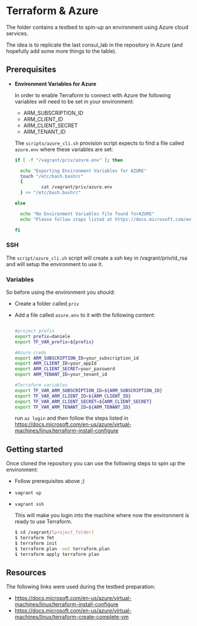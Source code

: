 # Terraform & Azure

The folder contains a testbed to spin-up an environment using Azure cloud services.

The idea is to replicate the last consul_lab in the repository in Azure (and hopefully add some more things to the table).



## Prerequisites

* **Environment Variables for Azure**

  In order to enable Terraform to connect with Azure the following variables will need to be set in your environment:

  - ARM_SUBSCRIPTION_ID
  - ARM_CLIENT_ID
  - ARM_CLIENT_SECRET
  - ARM_TENANT_ID

  The `scripts/azure_cli.sh` provision script expects to find a file called `azure.env` where these variables are set:

  ```bash
  if [ -f "/vagrant/priv/azure.env" ]; then
  
  	echo "Exporting Environment Variables for AZURE"
  	touch "/etc/bash.bashrc"
  	{
  			cat /vagrant/priv/azure.env
  	} >> "/etc/bash.bashrc"
  
  else
  
  	echo "No Environment Variables file found forAZURE"
  	echo "Please follow steps listed at https://docs.microsoft.com/en-us/azure/virtual-machines/linux/terraform-install-configure"
  
  fi
  ```

### SSH

The `script/azure_cli.sh` script will create a ssh key in /vagrant/priv/id_rsa and will setup the environment to use it.

### Variables

  So before using the environment you should:

  * Create a folder called `priv` 

  * Add a file called `azure.env` to it with the following content:

    ```bash
    
    #project prefix
    export prefix=daniele
    export TF_VAR_prefix=${prefix}

    #Azure creds
    export ARM_SUBSCRIPTION_ID=your_subscription_id
    export ARM_CLIENT_ID=your_appId
    export ARM_CLIENT_SECRET=your_password
    export ARM_TENANT_ID=your_tenant_id
    
    #Terraform variables
    export TF_VAR_ARM_SUBSCRIPTION_ID=${ARM_SUBSCRIPTION_ID}
    export TF_VAR_ARM_CLIENT_ID=${ARM_CLIENT_ID}
    export TF_VAR_ARM_CLIENT_SECRET=${ARM_CLIENT_SECRET}
    export TF_VAR_ARM_TENANT_ID=${ARM_TENANT_ID}
    ```

    run `az login` and then follow the steps listed in https://docs.microsoft.com/en-us/azure/virtual-machines/linux/terraform-install-configure

## Getting started

Once cloned the repository you can use the following steps to spin up the environment:

* Follow prerequisites above ;)

* `vagrant up`

* `vagrant ssh`

  This will make you login into the machine where now the environment is ready to use Terraform.

  ```bash
  $ cd /vagrant/[project_folder]
  $ terraform fmt
  $ terraform init
  $ terraform plan -out terraform.plan
  $ terraform apply terraform plan
  ```

   

## Resources

The following links were used during the testbed preparation:

* https://docs.microsoft.com/en-us/azure/virtual-machines/linux/terraform-install-configure
* https://docs.microsoft.com/en-us/azure/virtual-machines/linux/terraform-create-complete-vm
